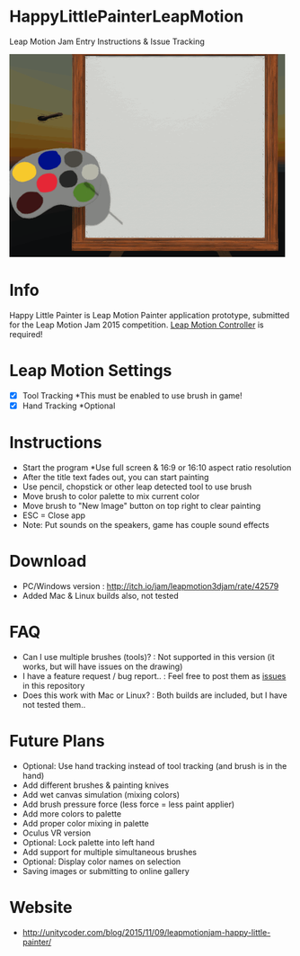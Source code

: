 # HappyLittlePainterLeapMotion
Leap Motion Jam Entry Instructions &amp; Issue Tracking

![gif](https://raw.githubusercontent.com/unitycoder/GitImageDump/517b4b8899b5132290e065818ec4919f86c035fc/gifs/happylittlepainter_3.gif)

# Info
Happy Little Painter is Leap Motion Painter application prototype, submitted for the Leap Motion Jam 2015 competition.
[Leap Motion Controller](https://www.leapmotion.com/) is required!

# Leap Motion Settings
- [x] Tool Tracking *This must be enabled to use brush in game!
- [x] Hand Tracking *Optional

# Instructions
- Start the program *Use full screen & 16:9 or 16:10 aspect ratio resolution
- After the title text fades out, you can start painting
- Use pencil, chopstick or other leap detected tool to use brush
- Move brush to color palette to mix current color
- Move brush to "New Image" button on top right to clear painting
- ESC = Close app
- Note: Put sounds on the speakers, game has couple sound effects


# Download
- PC/Windows version : http://itch.io/jam/leapmotion3djam/rate/42579
- Added Mac & Linux builds also, not tested

# FAQ
- Can I use multiple brushes (tools)? : Not supported in this version (it works, but will have issues on the drawing)
- I have a feature request / bug report.. : Feel free to post them as [issues](https://github.com/unitycoder/HappyLittlePainterLeapMotion/issues) in this repository
- Does this work with Mac or Linux? : Both builds are included, but I have not tested them..

# Future Plans
- Optional: Use hand tracking instead of tool tracking (and brush is in the hand)
- Add different brushes & painting knives
- Add wet canvas simulation (mixing colors)
- Add brush pressure force (less force = less paint applier)
- Add more colors to palette
- Add proper color mixing in palette
- Oculus VR version
- Optional: Lock palette into left hand
- Add support for multiple simultaneous brushes
- Optional: Display color names on selection
- Saving images or submitting to online gallery

# Website
- http://unitycoder.com/blog/2015/11/09/leapmotionjam-happy-little-painter/
